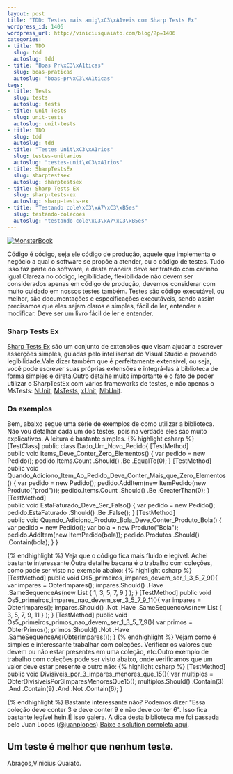 ```yaml
--- 
layout: post
title: "TDD: Testes mais amig\xC3\xA1veis com Sharp Tests Ex"
wordpress_id: 1406
wordpress_url: http://viniciusquaiato.com/blog/?p=1406
categories: 
- title: TDD
  slug: tdd
  autoslug: tdd
- title: "Boas Pr\xC3\xA1ticas"
  slug: boas-praticas
  autoslug: "boas-pr\xC3\xA1ticas"
tags: 
- title: Tests
  slug: tests
  autoslug: tests
- title: Unit Tests
  slug: unit-tests
  autoslug: unit-tests
- title: TDD
  slug: tdd
  autoslug: tdd
- title: "Testes Unit\xC3\xA1rios"
  slug: testes-unitarios
  autoslug: "testes-unit\xC3\xA1rios"
- title: SharpTestsEx
  slug: sharptestsex
  autoslug: sharptestsex
- title: Sharp Tests Ex
  slug: sharp-tests-ex
  autoslug: sharp-tests-ex
- title: "Testando cole\xC3\xA7\xC3\xB5es"
  slug: testando-colecoes
  autoslug: "testando-cole\xC3\xA7\xC3\xB5es"
---
```



[![](http://viniciusquaiato.com/images_posts/MonsterBook.jpg "MonsterBook")](http://viniciusquaiato.com/images_posts/MonsterBook.jpg)

Código é código, seja ele código de produção, aquele que implementa o negócio a qual o software se propõe a atender, ou o código de testes. Tudo isso faz parte do software, e desta maneira deve ser tratado com carinho igual.Clareza no código, legibilidade, flexibilidade não devem ser considerados apenas em código de produção, devemos considerar com muito cuidado em nossos testes também. Testes são código executável, ou melhor, são documentações e especificações executáveis, sendo assim precisamos que eles sejam claros e simples, fácil de ler, entender e modificar. Deve ser um livro fácil de ler e entender.

### Sharp Tests Ex
[Sharp Tests Ex](http://sharptestex.codeplex.com/) são um conjunto de extensões que visam ajudar a escrever asserções simples, guiadas pelo intellisense do Visual Studio e provendo legibilidade.Vale dizer também que é perfeitamente extensível, ou seja, você pode escrever suas próprias extensões e integrá-las à biblioteca de forma simples e direta.Outro detalhe muito importante é o fato de poder utilizar o SharpTestEx com vários frameworks de testes, e não apenas o MsTests: [NUnit](http://www.nunit.org/), [MsTests](http://msdn.microsoft.com/en-us/library/ms243147(VS.80).aspx), [xUnit](http://xunit.codeplex.com/), [MbUnit](http://www.mbunit.com/).

### Os exemplos
Bem, abaixo segue uma série de exemplos de como utilizar a biblioteca. Não vou detalhar cada um dos testes, pois na verdade eles são muito explicativos. A leitura é bastante simples.
{% highlight csharp %}
[TestClass]
public class Dado_Um_Novo_Pedido{    [TestMethod]    
public void Items_Deve_Conter_Zero_Elementos()    {
var pedido = new Pedido();
    pedido.Items.Count            .Should()            .Be            .EqualTo(0);
    }
    [TestMethod]    
public void Quando_Adiciono_Item_Ao_Pedido_Deve_Conter_Mais_que_Zero_Elementos()    {
var pedido = new Pedido();
    pedido.AddItem(new ItemPedido(new Produto("prod")));
    pedido.Items.Count            .Should()            .Be            .GreaterThan(0);
    }
    [TestMethod]    
public void EstaFaturado_Deve_Ser_Falso()    {
var pedido = new Pedido();
    pedido.EstaFaturado            .Should()            .Be            .False();
    }
    [TestMethod]    
public void Quando_Adiciono_Produto_Bola_Deve_Conter_Produto_Bola()    {
var pedido = new Pedido();
var bola = new Produto("Bola");
    pedido.AddItem(new ItemPedido(bola));
    pedido.Produtos            .Should()            .Contain(bola);
    }
}

{% endhighlight %}
Veja que o código fica mais fluido e legível. Achei bastante interessante.Outra detalhe bacana é o trabalho com coleções, como pode ser visto no exemplo abaixo:
{% highlight csharp %}
[TestMethod]
public void Os5_primeiros_impares_devem_ser_1_3_5_7_9(){
var impares = ObterImpares();
    impares.Should()        .Have        .SameSequenceAs(new List<int> { 1, 3, 5, 7, 9 }
);
    }
[TestMethod]
public void Os5_primeiros_impares_nao_devem_ser_3_5_7_9_11(){
var impares = ObterImpares();
    impares.Should()        .Not        .Have        .SameSequenceAs(new List<int> { 3, 5, 7, 9, 11 }
);
    }
[TestMethod]
public void Os5_primeiros_primos_nao_devem_ser_1_3_5_7_9(){
var primos = ObterPrimos();
    primos.Should()        .Not        .Have        .SameSequenceAs(ObterImpares());
    }
</int></int>
{% endhighlight %}
Vejam como é simples e interessante trabalhar com coleções. Verificar os valores que devem ou não estar presentes em uma coleção, etc.Outro exemplo de trabalho com coleções pode ser visto abaixo, onde verificamos que um valor deve estar presente e outro não:
{% highlight csharp %}
[TestMethod]
public void Divisiveis_por_3_impares_menores_que_15(){
var multiplos = ObterDivisiveisPor3ImparesMenoresQue15();
    multiplos.Should()        .Contain(3)        .And        .Contain(9)        .And        .Not        .Contain(6);
    }

{% endhighlight %}
Bastante interessante não? Podemos dizer "Essa coleção deve conter 3 e deve conter 9 e não deve conter 6". Isso fica bastante legível hein.É isso galera. A dica desta biblioteca me foi passada pelo Juan Lopes ([@juanplopes](http://twitter.com/juanplopes)).[Baixe a solution completa aqui](http://viniciusquaiato.com/files/codesamples/TDD/TDDWithSharpTestsEx.zip).

## Um teste é melhor que nenhum teste.
Abraços,Vinicius Quaiato.
